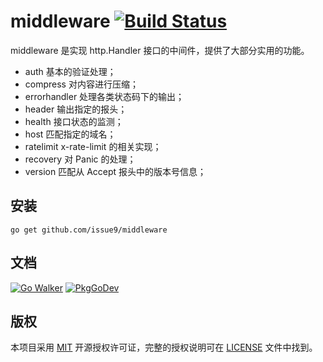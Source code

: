 middleware
[![Build Status](https://github.com/issue9/middleware/workflows/Go/badge.svg)](https://github.com/issue9/middleware/actions?query=workflow%3AGo)
======

middleware 是实现 http.Handler 接口的中间件，提供了大部分实用的功能。

- auth 基本的验证处理；
- compress 对内容进行压缩；
- errorhandler 处理各类状态码下的输出；
- header 输出指定的报头；
- health 接口状态的监测；
- host 匹配指定的域名；
- ratelimit x-rate-limit 的相关实现；
- recovery 对 Panic 的处理；
- version 匹配从 Accept 报头中的版本号信息；

安装
---

```shell
go get github.com/issue9/middleware
```

文档
---

[![Go Walker](https://gowalker.org/api/v1/badge)](https://gowalker.org/github.com/issue9/middleware)
[![PkgGoDev](https://pkg.go.dev/badge/github.com/issue9/middleware)](https://pkg.go.dev/github.com/issue9/middleware)

版权
---

本项目采用 [MIT](https://opensource.org/licenses/MIT) 开源授权许可证，完整的授权说明可在 [LICENSE](LICENSE) 文件中找到。
